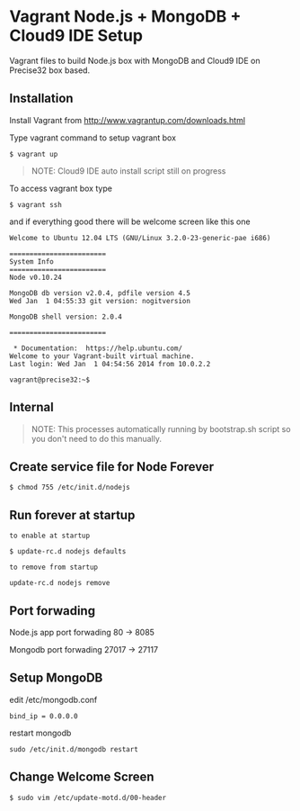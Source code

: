 Vagrant Node.js + MongoDB + Cloud9 IDE Setup
============================================

Vagrant files to build Node.js box with MongoDB and Cloud9 IDE on Precise32 box based.

Installation
-------------

Install Vagrant from http://www.vagrantup.com/downloads.html

Type vagrant command to setup vagrant box

    $ vagrant up

> NOTE: Cloud9 IDE auto install script still on progress 

To access vagrant box type

    $ vagrant ssh
    
and if everything good there will be welcome screen like this one

    Welcome to Ubuntu 12.04 LTS (GNU/Linux 3.2.0-23-generic-pae i686)

    ========================
    System Info
    ========================
    Node v0.10.24
    
    MongoDB db version v2.0.4, pdfile version 4.5
    Wed Jan  1 04:55:33 git version: nogitversion
    
    MongoDB shell version: 2.0.4
    
    ========================
    
     * Documentation:  https://help.ubuntu.com/
    Welcome to your Vagrant-built virtual machine.
    Last login: Wed Jan  1 04:54:56 2014 from 10.0.2.2

    vagrant@precise32:~$
    
    

Internal
--------

> NOTE: This processes automatically running by bootstrap.sh script so you don't need to do this manually.




Create service file for Node Forever
-----------------------------------

	$ chmod 755 /etc/init.d/nodejs


Run forever at startup 
----------------------
	
	to enable at startup

    $ update-rc.d nodejs defaults
	
	to remove from startup

	update-rc.d nodejs remove


Port forwading
--------------

Node.js app port forwading 80 -> 8085

Mongodb port forwading 27017 -> 27117


Setup MongoDB
-------------

edit /etc/mongodb.conf

	bind_ip = 0.0.0.0

restart mongodb

	sudo /etc/init.d/mongodb restart


Change Welcome Screen
---------------------

    $ sudo vim /etc/update-motd.d/00-header